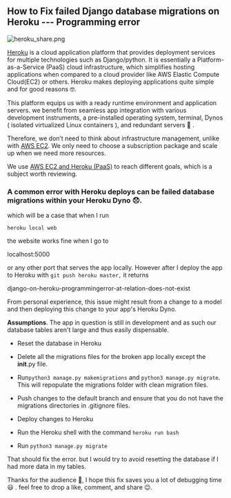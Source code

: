 ## How to Fix failed Django  database migrations on Heroku --- Programming error


![heroku_share.png](https://cdn.hashnode.com/res/hashnode/image/upload/v1600873409753/tKIYofd2p.png)

[Heroku](https://devcenter.heroku.com) is a cloud application platform that provides deployment services for multiple technologies such as Django/python. It is essentially a Platform-as-a-Service (PaaS) cloud infrastructure, which simplifies hosting applications when compared to a cloud provider like AWS Elastic Compute Cloud(EC2) or others.  Heroku makes deploying applications quite simple and for good reasons 🤓.

This platform equips us with a ready runtime environment and application servers. we benefit from seamless app integration with various development instruments, a pre-installed operating system, terminal, Dynos ( isolated virtualized Linux containers ), and redundant servers 🏢 .

Therefore, we don’t need to think about infrastructure management, unlike with [AWS EC2](https://aws.amazon.com/ec2/). We only need to choose a subscription package and scale up when we need more resources.

We use [AWS EC2 and Heroku (PaaS)](https://rubygarage.org/blog/heroku-vs-amazon-web-services#:~:text=Heroku%20is%20a%20Platform%20as,application%20using%20these%20two%20solutions.)
 to reach different goals,
which is a subject worth reviewing.  

### A common error with Heroku deploys can be failed database migrations within your  Heroku Dyno 😞. 
which will be a case that when I run 
```
heroku local web
``` 
 the website works fine when I go to 
> 
localhost:5000

 or any other port that serves the app locally. However after I deploy the app to Heroku with ```git push heroku master,```  it returns  
> 
django-on-heroku-programmingerror-at-relation-does-not-exist

From personal experience, this issue might result from a change to a model and then deploying this change to your app's Heroku Dyno. 

**Assumptions**. The app in question is still in development and as such our database tables aren't large and thus easily dispensable. 

- Reset the database in Heroku
- Delete all the migrations files for the broken app locally except the __init__.py file.

- Run```python3 manage.py makemigrations``` and ```python3 manage.py migrate```. This will repopulate the migrations folder with clean migration files.

- Push changes to the default branch and ensure that you do not have the migrations directories in .gitignore files.

- Deploy changes to Heroku
- Run the Heroku shell with the command ```heroku run bash```
- Run ```python3 manage.py migrate```

That should fix the error. but I would try to avoid resetting the database if I had more data in my tables.

Thanks for the audience 🤗, I hope this fix saves you a lot of debugging time 😃 . feel free to drop a like, comment, and share 😉. 


